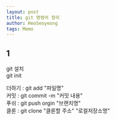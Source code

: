 ```yaml
---
layout: post
title: git 명령어 정리
author: HeoSeoyeong
tags: Memo
---
```


## 1  

git 설치  
git init  
  
더하기 : git add "파일명"   
커밋 : git commit -m "커밋 내용"  
푸쉬 : git push orgin "브랜치명"  
클론 : git clone "클론할 주소" "로컬저장소명"  
